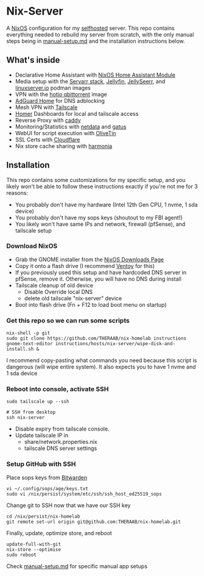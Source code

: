 # Nix-Server

A [NixOS](https://nixos.org/) configuration for my [selfhosted](https://www.reddit.com/r/selfhosted/) server.
This repo contains everything needed to rebuild my server from scratch, with the only manual steps being in [manual-setup.md](https://github.com/THERAAB/nix-homelab/blob/main/hosts/nix-server/manual-setup.md)
and the installation instructions below.

## What's inside

- Declarative Home Assistant with [NixOS Home Assistant Module](https://nixos.wiki/wiki/Home_Assistant)
- Media setup with the [Servarr stack](https://wiki.servarr.com/), [Jellyfin](https://jellyfin.org/), [JellySeerr](https://github.com/Fallenbagel/jellyseerr), and [linuxserver.io](https://www.linuxserver.io/) podman images
- VPN with the [hotio qbittorrent](https://hotio.dev/containers/qbittorrent/) image
- [AdGuard Home](https://adguard.com/en/adguard-home/overview.html) for DNS adblocking
- Mesh VPN with [Tailscale](https://tailscale.com/)
- [Homer](https://github.com/bastienwirtz/homer) Dashboards for local and tailscale access
- Reverse Proxy with [caddy](https://caddyserver.com/docs/quick-starts/reverse-proxy)
- Monitoring/Statistics with [netdata](https://www.netdata.cloud/) and [gatus](https://github.com/TwiN/gatus)
- WebUI for script execution with [OliveTin](https://www.olivetin.app/)
- SSL Certs with [Cloudflare](https://www.cloudflare.com/)
- Nix store cache sharing with [harmonia](https://github.com/nix-community/harmonia)

## Installation

This repo contains some customizations for my specific setup, and you likely won't be able to follow these instructions exactly
if you're not me for 3 reasons:

- You probably don't have my hardware (Intel 12th Gen CPU, 1 nvme, 1 sda device)
- You probably don't have my sops keys (shoutout to my FBI agent!)
- You likely won't have same IPs and network, firewall (pfSense), and tailscale setup

### Download NixOS

- Grab the GNOME installer from the [NixOS Downloads Page](https://nixos.org/download.html#nix-install-linux)
- Copy it onto a flash drive (I recommend [Ventoy](https://www.ventoy.net/en/index.html) for this)
- If you previously used this setup and have hardcoded DNS server in pfSense, remove it. Otherwise, you will have no DNS during install
- Tailscale cleanup of old device
  - Disable Override local DNS
  - delete old tailscale "nix-server" device
- Boot into flash drive (Fn + F12 to load boot menu on startup)

### Get this repo so we can run some scripts

```console
nix-shell -p git
sudo git clone https://github.com/THERAAB/nix-homelab instructions
gnome-text-editor instructions/hosts/nix-server/wipe-disk-and-install.sh &
```

I recommend copy-pasting what commands you need because this script is dangerous (will wipe entire system). It also
expects you to have 1 nvme and 1 sda device

### Reboot into console, activate SSH

```console
sudo tailscale up --ssh

# SSH from desktop
ssh nix-server
```

- Disable expiry from tailscale console.
- Update tailscale IP in
  - share/network.properties.nix
  - tailscale DNS server settings

### Setup GitHub with SSH

Place sops keys from [Bitwarden](https://vault.bitwarden.com/#/login)

```console
vi ~/.config/sops/age/keys.txt
sudo vi /nix/persist/system/etc/ssh/ssh_host_ed25519_sops
```

Change git to SSH now that we have our SSH key

```console
cd /nix/persist/nix-homelab
git remote set-url origin git@github.com:THERAAB/nix-homelab.git
```

Finally, update, optimize store, and reboot

```console
update-full-with-git
nix-store --optimise
sudo reboot
```

Check [manual-setup.md](https://github.com/THERAAB/nix-homelab/blob/main/hosts/nix-server/manual-setup.md) for specific manual app setups
